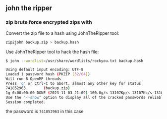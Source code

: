 ## john the ripper

### zip brute force encrypted zips with

Convert the zip file to a hash using JohnTheRipper tool:
```bash
zip2john backup.zip > backup.hash
```
Use JohnTheRipper tool to hack the hash file:
```bash
$ john --wordlist=/usr/share/wordlists/rockyou.txt backup.hash

Using default input encoding: UTF-8
Loaded 1 password hash (PKZIP [32/64])
Will run 8 OpenMP threads
Press 'q' or Ctrl-C to abort, almost any other key for status
741852963        (backup.zip)     
1g 0:00:00:00 DONE (2023-11-03 21:09) 100.0g/s 13107Kp/s 13107Kc/s 13107KC/s 123456..kovacs
Use the "--show" option to display all of the cracked passwords reliably
Session completed. 
```
the password is `741852963` in this case
